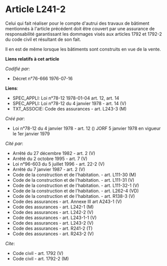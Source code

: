 # Article L241-2

Celui qui fait réaliser pour le compte d'autrui des travaux de bâtiment mentionnés à l'article précédent doit être couvert
par une assurance de responsabilité garantissant les dommages visés aux articles 1792 et 1792-2 du code civil et résultant de
son fait.

Il en est de même lorsque les bâtiments sont construits en vue de la vente.

**Liens relatifs à cet article**

_Codifié par_:

  - Décret n°76-666 1976-07-16

**Liens**:

  - SPEC_APPLI: Loi n°78-12 1978-01-04 art. 12, art. 14
  - SPEC_APPLI: Loi n°78-12 du 4 janvier 1978 - art. 14 (V)
  - TXT_ASSOCIE: Code des assurances - art. L243-3 (M)

_Créé par_:

  - Loi n°78-12 du 4 janvier 1978 - art. 12 () JORF 5 janvier 1978 en vigueur le 1er janvier 1979

_Cité par_:

  - Arrêté du 27 décembre 1982 - art. 2 (V)
  - Arrêté du 2 octobre 1995 - art. 7 (V)
  - Loi n°96-603 du 5 juillet 1996 - art. 22-2 (V)
  - Arrêté du 7 janvier 1987 - art. 2 (V)
  - Code de la construction et de l'habitation. - art. L111-30 (M)
  - Code de la construction et de l'habitation. - art. L111-31 (V)
  - Code de la construction et de l'habitation. - art. L111-32-1 (V)
  - Code de la construction et de l'habitation. - art. L262-4 (VD)
  - Code de la construction et de l'habitation. - art. R138-3 (V)
  - Code des assurances - art. Annexe III art A243-1 (V)
  - Code des assurances - art. L242-1 (M)
  - Code des assurances - art. L242-2 (V)
  - Code des assurances - art. L243-1-1 (V)
  - Code des assurances - art. L243-2 (V)
  - Code des assurances - art. R241-2 (T)
  - Code des assurances - art. R243-2 (V)

_Cite_:

  - Code civil - art. 1792 (V)
  - Code civil - art. 1792-2 (M)
